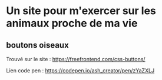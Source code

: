 # Un site pour m'exercer sur les animaux proche de ma vie

## boutons oiseaux

Trouvé sur le site : https://freefrontend.com/css-buttons/

Lien code pen : https://codepen.io/ash_creator/pen/zYaZXLJ